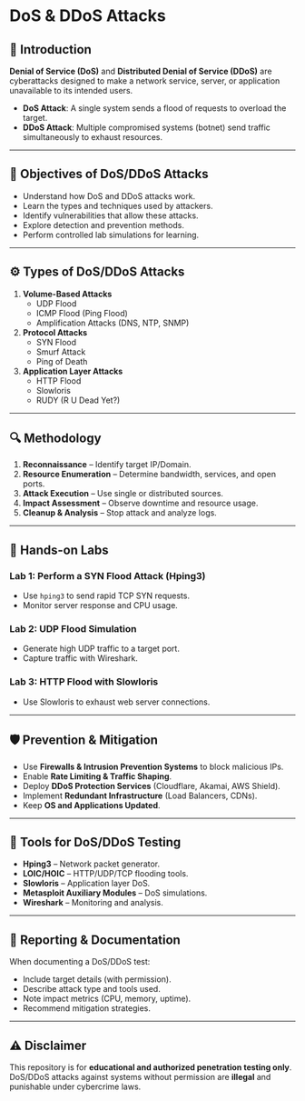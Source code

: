 # DoS & DDoS Attacks

## 📌 Introduction
**Denial of Service (DoS)** and **Distributed Denial of Service (DDoS)** are cyberattacks designed to make a network service, server, or application unavailable to its intended users.  
- **DoS Attack**: A single system sends a flood of requests to overload the target.  
- **DDoS Attack**: Multiple compromised systems (botnet) send traffic simultaneously to exhaust resources.

---

## 🎯 Objectives of DoS/DDoS Attacks
- Understand how DoS and DDoS attacks work.
- Learn the types and techniques used by attackers.
- Identify vulnerabilities that allow these attacks.
- Explore detection and prevention methods.
- Perform controlled lab simulations for learning.

---

## ⚙️ Types of DoS/DDoS Attacks
1. **Volume-Based Attacks**
   - UDP Flood
   - ICMP Flood (Ping Flood)
   - Amplification Attacks (DNS, NTP, SNMP)
2. **Protocol Attacks**
   - SYN Flood
   - Smurf Attack
   - Ping of Death
3. **Application Layer Attacks**
   - HTTP Flood
   - Slowloris
   - RUDY (R U Dead Yet?)

---

## 🔍 Methodology
1. **Reconnaissance** – Identify target IP/Domain.
2. **Resource Enumeration** – Determine bandwidth, services, and open ports.
3. **Attack Execution** – Use single or distributed sources.
4. **Impact Assessment** – Observe downtime and resource usage.
5. **Cleanup & Analysis** – Stop attack and analyze logs.

---

## 🧪 Hands-on Labs
### **Lab 1: Perform a SYN Flood Attack (Hping3)**
- Use `hping3` to send rapid TCP SYN requests.
- Monitor server response and CPU usage.

### **Lab 2: UDP Flood Simulation**
- Generate high UDP traffic to a target port.
- Capture traffic with Wireshark.

### **Lab 3: HTTP Flood with Slowloris**
- Use Slowloris to exhaust web server connections.

---

## 🛡️ Prevention & Mitigation
- Use **Firewalls & Intrusion Prevention Systems** to block malicious IPs.
- Enable **Rate Limiting & Traffic Shaping**.
- Deploy **DDoS Protection Services** (Cloudflare, Akamai, AWS Shield).
- Implement **Redundant Infrastructure** (Load Balancers, CDNs).
- Keep **OS and Applications Updated**.

---

## 🧰 Tools for DoS/DDoS Testing
- **Hping3** – Network packet generator.
- **LOIC/HOIC** – HTTP/UDP/TCP flooding tools.
- **Slowloris** – Application layer DoS.
- **Metasploit Auxiliary Modules** – DoS simulations.
- **Wireshark** – Monitoring and analysis.

---

## 📄 Reporting & Documentation
When documenting a DoS/DDoS test:
- Include target details (with permission).
- Describe attack type and tools used.
- Note impact metrics (CPU, memory, uptime).
- Recommend mitigation strategies.

---

## ⚠️ Disclaimer
This repository is for **educational and authorized penetration testing only**.  
DoS/DDoS attacks against systems without permission are **illegal** and punishable under cybercrime laws.
